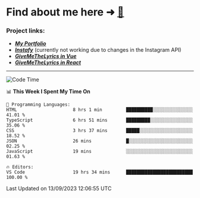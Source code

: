 # Find about me here ➜ [🧑](https://pauabella.dev)

### Project links:
- ***[My Portfolio](https://pauabella.dev)***
- ***[Instafy](https://instafy.me)*** (currently not working due to changes in the Instagram API)
- ***[GiveMeTheLyrics in Vue](https://lyrics.pauabella.dev)***
- ***[GiveMeTheLyrics in React](https://pauabella.dev/GiveMeTheLyrics)***

---
<!--START_SECTION:waka-->
![Code Time](http://img.shields.io/badge/Code%20Time-2%2C439%20hrs%203%20mins-blue)

📊 **This Week I Spent My Time On** 

```text
💬 Programming Languages: 
HTML                     8 hrs 1 min         ██████████░░░░░░░░░░░░░░░   41.01 % 
TypeScript               6 hrs 51 mins       █████████░░░░░░░░░░░░░░░░   35.06 % 
CSS                      3 hrs 37 mins       █████░░░░░░░░░░░░░░░░░░░░   18.52 % 
JSON                     26 mins             █░░░░░░░░░░░░░░░░░░░░░░░░   02.25 % 
JavaScript               19 mins             ░░░░░░░░░░░░░░░░░░░░░░░░░   01.63 % 

🔥 Editors: 
VS Code                  19 hrs 34 mins      █████████████████████████   100.00 % 
```


 Last Updated on 13/09/2023 12:06:55 UTC
<!--END_SECTION:waka-->
